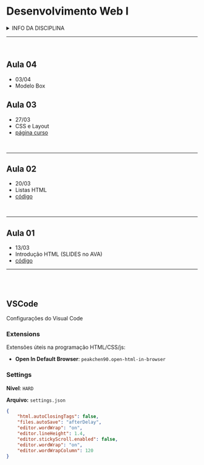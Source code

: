# Desenvolvimento Web I

<details>
<summary>INFO DA DISCIPLINA</summary>

- **[AVA](https://ava.ifpr.edu.br/course/view.php?id=13095)**
- Curso: TADS
- Período: 1°
- Horário: quinta, 19:00 às 22:20 (Lab 4)
- Período letivo: 2025/1
- Período aulas: 13/03/25 à jul/25
- **[Códigos](https://github.com/fscheidt/web1)**

</details>

---

<br>

## Aula 04
- 03/04
- Modelo Box

## Aula 03
- 27/03
- CSS e Layout
- [página curso](/aulas/03/curso.html)

<br>

---

## Aula 02
- 20/03
- Listas HTML
- [código](/aulas/02/listas.html)

<br>

---

## Aula 01
- 13/03
- Introdução HTML (SLIDES no AVA)
- [código](/aulas/01/aula1.html)

---

<br>
<br>

## VSCode

Configurações do Visual Code


### Extensions

Extensões úteis na programação HTML/CSS/js:

- **Open In Default Browser**: `peakchen90.open-html-in-browser` 

### Settings 

**Nível**: `HARD`

**Arquivo:** `settings.json`

```json
{
    "html.autoClosingTags": false,
    "files.autoSave": "afterDelay",
    "editor.wordWrap": "on",
    "editor.lineHeight": 1.4,
    "editor.stickyScroll.enabled": false,
    "editor.wordWrap": "on",
    "editor.wordWrapColumn": 120
}
```
